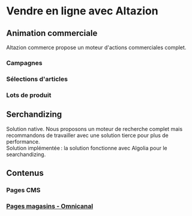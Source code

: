 # Vendre en ligne avec Altazion
## Animation commerciale
Altazion commerce propose un moteur d'actions commerciales complet. 
### Campagnes
### Sélections d'articles
### Lots de produit

## Serchandizing 
Solution native. Nous proposons un moteur de recherche complet mais recommandons de travailler avec une solution tierce pour plus de performance.  
Solution implémentée : la solution fonctionne avec Algolia pour le searchandizing. 

## Contenus

### Pages CMS

### [Pages magasins - Omnicanal](https://aide.altazion.com/fr-fr/vendre/ecommerce/stores.html)
 
